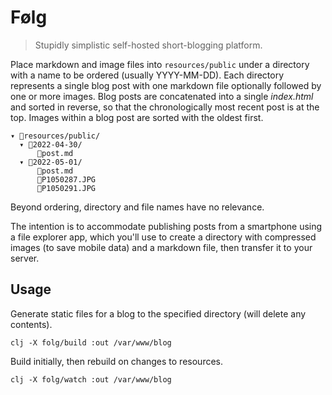 # Følg

> Stupidly simplistic self-hosted short-blogging platform.

Place markdown and image files into `resources/public` under a directory with a name to be ordered (usually YYYY-MM-DD). Each directory represents a single blog post with one markdown file optionally followed by one or more images. Blog posts are concatenated into a single *index.html* and sorted in reverse, so that the chronologically most recent post is at the top. Images within a blog post are sorted with the oldest first.

```
▾ resources/public/
  ▾ 2022-04-30/
      post.md
  ▾ 2022-05-01/
      post.md
      P1050287.JPG
      P1050291.JPG
```

Beyond ordering, directory and file names have no relevance.

The intention is to accommodate publishing posts from a smartphone using a file explorer app, which you'll use to create a directory with compressed images (to save mobile data) and a markdown file, then transfer it to your server.

## Usage

Generate static files for a blog to the specified directory (will delete any contents).

```
clj -X folg/build :out /var/www/blog
```

Build initially, then rebuild on changes to resources.

```
clj -X folg/watch :out /var/www/blog
```
